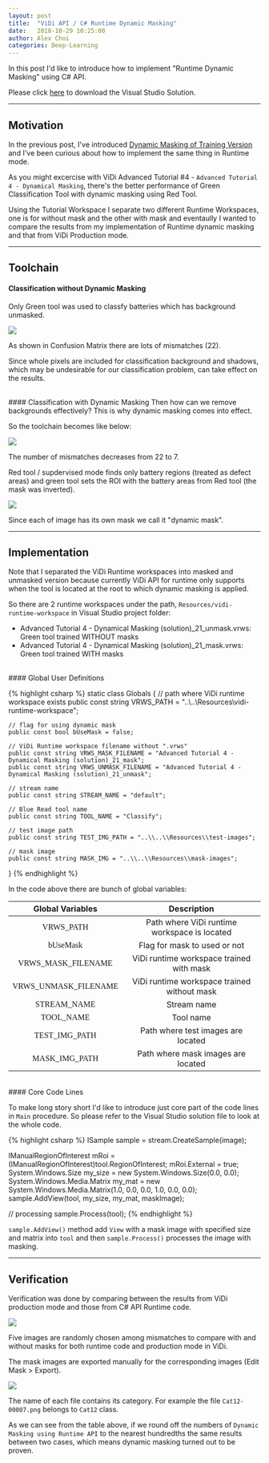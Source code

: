 ```yaml
---
layout: post
title:  "ViDi API / C# Runtime Dynamic Masking"
date:   2018-10-29 10:25:00
author: Alex Choi
categories: Deep-Learning
---
```


In this post I'd like to introduce how to implement "Runtime Dynamic Masking" using C# API.

Please click [here](https://cognexcorporation-my.sharepoint.com/:u:/g/personal/alex_choi_cognex_com/EcheH773qtVHr8GLLq3zoBQBl8Og2m_Zb21__OmKBYabTA?e=kcDD28) to download the Visual Studio Solution.

------
## Motivation
In the previous post, I've introduced [Dynamic Masking of Training Version](https://cognexkorea.github.io/deep-learning/2018/04/24/DynamicMasking.html) and I've been curious about how to implement the same thing in Runtime mode.

As you might excercise with ViDi Advanced Tutorial #4 - `Advanced Tutorial 4 - Dynamical Masking`, there's the better performance of Green Classification Tool with dynamic masking using Red Tool.

Using the Tutorial Workspace I separate two different Runtime Workspaces, one is for without mask and the other with mask and eventaully I wanted to compare the results from my implementation of Runtime dynamic masking and that from ViDi Production mode.

------
## Toolchain
#### Classification without Dynamic Masking
Only Green tool was used to classfy batteries which has background unmasked.

<img src="{{ site.baseurl }}/assets/posts/2018-10-30-ViDiCSharpRuntimeDynamicMasking/01.png">

As shown in Confusion Matrix there are lots of mismatches (22).

Since whole pixels are included for classification background and shadows, which may be undesirable for our classification problem, can take effect on the results.

<br/>
#### Classification with Dynamic Masking
Then how can we remove backgrounds effectively? This is why dynamic masking comes into effect.

So the toolchain becomes like below:

<img src="{{ site.baseurl }}/assets/posts/2018-10-30-ViDiCSharpRuntimeDynamicMasking/02.png">

The number of mismatches decreases from 22 to 7.

Red tool / supdervised mode finds only battery regions (treated as defect areas) and green tool sets the ROI with the battery areas from Red tool (the mask was inverted).

<img src="{{ site.baseurl }}/assets/posts/2018-10-30-ViDiCSharpRuntimeDynamicMasking/03.png">

Since each of image has its own mask we call it "dynamic mask".

------
## Implementation
Note that I separated the ViDi Runtime workspaces into masked and unmasked version because currently ViDi API for runtime only supports when the tool is located at the root to which dynamic masking is applied.

So there are 2 runtime workspaces under the path,  `Resources/vidi-runtime-workspace` in Visual Studio project folder:

* Advanced Tutorial 4 - Dynamical Masking (solution)_21_unmask.vrws: Green tool trained WITHOUT masks
* Advanced Tutorial 4 - Dynamical Masking (solution)_21_mask.vrws: Green tool trained WITH masks

<br/>
#### Global User Definitions

{% highlight csharp %}
static class Globals
{
    // path where ViDi runtime workspace exists
    public const string VRWS_PATH = "..\\..\\Resources\\vidi-runtime-workspace";

    // flag for using dynamic mask
    public const bool bUseMask = false;

    // ViDi Runtime workspace filename without ".vrws"
    public const string VRWS_MASK_FILENAME = "Advanced Tutorial 4 - Dynamical Masking (solution)_21_mask";
    public const string VRWS_UNMASK_FILENAME = "Advanced Tutorial 4 - Dynamical Masking (solution)_21_unmask";

    // stream name
    public const string STREAM_NAME = "default";

    // Blue Read tool name
    public const string TOOL_NAME = "Classify";

    // test image path
    public const string TEST_IMG_PATH = "..\\..\\Resources\\test-images";

    // mask image
    public const string MASK_IMG = "..\\..\\Resources\\mask-images";
}
{% endhighlight %}

In the code above there are bunch of global variables:

|   Global Variables   |                   Description                   |
|:---------------:|:----------------------------------------:|
|  <font face="Consolas">VRWS_PATH</font> | Path where ViDi runtime workspace is located          |
|  <font face="Consolas">bUseMask</font> | Flag for mask to used or not            |
| <font face="Consolas">VRWS_MASK_FILENAME</font> | ViDi runtime workspace trained with mask                |
|   <font face="Consolas">VRWS_UNMASK_FILENAME</font>   | ViDi runtime workspace trained without mask       |
|   <font face="Consolas">STREAM_NAME</font>   | Stream name                         |
|    <font face="Consolas">TOOL_NAME</font>    | Tool name    |
| <font face="Consolas">TEST_IMG_PATH</font>     | Path where test images are located |
| <font face="Consolas">MASK_IMG_PATH</font>     | Path where mask images are located |

<br/>
#### Core Code Lines

To make long story short I'd like to introduce just core part of the code lines in `Main` procedure. So please refer to the Visual Studio solution file to look at the whole code.

{% highlight csharp %}
ISample sample = stream.CreateSample(image);

IManualRegionOfInterest mRoi = (IManualRegionOfInterest)tool.RegionOfInterest;
mRoi.External = true;
System.Windows.Size my_size = new System.Windows.Size(0.0, 0.0);
System.Windows.Media.Matrix my_mat = new System.Windows.Media.Matrix(1.0, 0.0, 0.0, 1.0, 0.0, 0.0);
sample.AddView(tool, my_size, my_mat, maskImage);

// processing
sample.Process(tool);
{% endhighlight %}

`sample.AddView()` method add `View` with a mask image with specified size and matrix into `tool` and then `sample.Process()` processes the image with masking.

------
## Verification
Verification was done by comparing between the results from ViDi production mode and those from C# API Runtime code.

<img src="{{ site.baseurl }}/assets/posts/2018-10-30-ViDiCSharpRuntimeDynamicMasking/04.png">

Five images are randomly chosen among mismatches to compare with and without masks for both runtime code and production mode in ViDi.

The mask images are exported manually for the corresponding images (Edit Mask > Export).

<img src="{{ site.baseurl }}/assets/posts/2018-10-30-ViDiCSharpRuntimeDynamicMasking/05.png">

The name of each file contains its category. For example the file `Cat12-00007.png` belongs to `Cat12` class.

As we can see from the table above, if we round off the numbers of `Dynamic Masking using Runtime API` to the nearest hundredths the same results between two cases, which means dynamic masking turned out to be proven.
